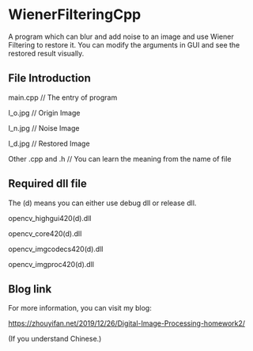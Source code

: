 # WienerFilteringCpp

A program which can blur and add noise to an image and use Wiener Filtering to restore it. You can modify the arguments in GUI and see the restored result visually.

## File Introduction

main.cpp // The entry of program

I_o.jpg // Origin Image

I_n.jpg // Noise Image

I_d.jpg // Restored Image

Other .cpp and .h // You can learn the meaning from the name of file

## Required dll file

The (d) means you can either use debug dll or release dll.

opencv_highgui420(d).dll

opencv_core420(d).dll

opencv_imgcodecs420(d).dll

opencv_imgproc420(d).dll

## Blog link

For more information, you can visit my blog:

https://zhouyifan.net/2019/12/26/Digital-Image-Processing-homework2/

(If you understand Chinese.)

